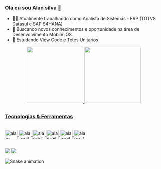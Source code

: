 ### Olá eu sou Alan silva 👋

- 	:man_technologist: Atualmente trabalhando como Analista de Sistemas - ERP (TOTVS Datasul e SAP S4HANA) 
- 🔭 Buscanco novos conhecimentos e oportunidade na área de Desenvolvimento Mobile iOS.
- 🌱 Estudando View Code e Tetes Unitarios
 

<div align="center"> 
  <a href="https://github.com/allanpereir">
  <img height="180em" src="https://github-readme-stats.vercel.app/api?username=allanpereir&show_icons=true&theme=dark&include_all_commits=true&count_private=true"/>
  <img height="180em" src="https://github-readme-stats.vercel.app/api/top-langs/?username=allanpereir&layout=compact&langs_count=7&theme=dark"/>
</div>
  
 ##
  
### Tecnologias & Ferramentas 
<div style="display: inline_block"><br>
    <img align="center" alt="alan-swift" height="30" width="40" src="https://cdn.jsdelivr.net/gh/devicons/devicon/icons/swift/swift-original.svg">
    <img align="center" alt="alan-git" height="30" width="40" src="https://cdn.jsdelivr.net/gh/devicons/devicon/icons/git/git-original.svg">
    <img align="center" alt="alan-git" height="30" width="40" src="https://cdn.jsdelivr.net/gh/devicons/devicon/icons/xcode/xcode-original.svg">
    <img align="center" alt="alan-git" height="30" width="40" src="https://cdn.jsdelivr.net/gh/devicons/devicon/icons/figma/figma-original.svg">
    <img align="center" alt="alan-git" height="30" width="40" src="https://cdn.jsdelivr.net/gh/devicons/devicon/icons/jira/jira-original-wordmark.svg">
    <img align="center" alt="alan-git" height="30" width="40" src="https://cdn.jsdelivr.net/gh/devicons/devicon/icons/firebase/firebase-plain-wordmark.svg">
</div>
   

 ##
  
  <div>
    <a href = "mailto:allanpereir@gmail.com"><img src="https://img.shields.io/badge/-Gmail-%23333?style=for-the-badge&logo=gmail&logoColor=white"        target="_blank"></a>
  <a href="https://www.linkedin.com/in/allanpereir/" target="_blank"><img src="https://img.shields.io/badge/-LinkedIn-%230077B5?style=for-the-badge&logo=linkedin&logoColor=white" target="_blank"></a> 
 
  ![Snake animation](https://github.com/allanpereir/allanpereir/blob/output/github-contribution-grid-snake.svg)   
 </div>
